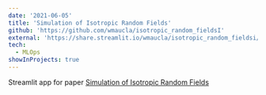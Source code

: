 ```yaml
---
date: '2021-06-05'
title: 'Simulation of Isotropic Random Fields'
github: 'https://github.com/wmaucla/isotropic_random_fieldsI'
external: 'https://share.streamlit.io/wmaucla/isotropic_random_fieldsi/main/simulation.py'
tech:
  - MLOps
showInProjects: true
---
```


Streamlit app for paper [Simulation of Isotropic Random Fields](https://www.ams.org/journals/tpms/2021-105-00/S0094-9000-2021-01158-9/)

